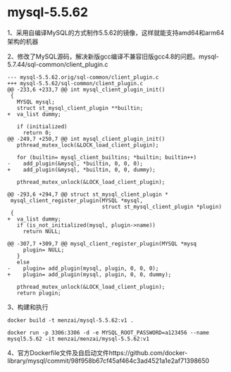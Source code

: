 # mysql-5.5.62

1、采用自编译MySQL的方式制作5.5.62的镜像，这样就能支持amd64和arm64架构的机器

2、修改了MySQL源码，解决新版gcc编译不兼容旧版gcc4.8的问题。mysql-5.7.44/sql-common/client_plugin.c
```
--- mysql-5.5.62.orig/sql-common/client_plugin.c
+++ mysql-5.5.62/sql-common/client_plugin.c
@@ -233,6 +233,7 @@ int mysql_client_plugin_init()
 {
   MYSQL mysql;
   struct st_mysql_client_plugin **builtin;
+  va_list dummy;
 
   if (initialized)
     return 0;
@@ -249,7 +250,7 @@ int mysql_client_plugin_init()
   pthread_mutex_lock(&LOCK_load_client_plugin);
 
   for (builtin= mysql_client_builtins; *builtin; builtin++)
-    add_plugin(&mysql, *builtin, 0, 0, 0);
+    add_plugin(&mysql, *builtin, 0, 0, dummy);
 
   pthread_mutex_unlock(&LOCK_load_client_plugin);
 
@@ -293,6 +294,7 @@ struct st_mysql_client_plugin *
 mysql_client_register_plugin(MYSQL *mysql,
                              struct st_mysql_client_plugin *plugin)
 {
+  va_list dummy;
   if (is_not_initialized(mysql, plugin->name))
     return NULL;
 
@@ -307,7 +309,7 @@ mysql_client_register_plugin(MYSQL *mysq
     plugin= NULL;
   }
   else
-    plugin= add_plugin(mysql, plugin, 0, 0, 0);
+    plugin= add_plugin(mysql, plugin, 0, 0, dummy);
 
   pthread_mutex_unlock(&LOCK_load_client_plugin);
   return plugin;
```

3、构建和执行
```
docker build -t menzai/mysql-5.5.62:v1 .

docker run -p 3306:3306 -d -e MYSQL_ROOT_PASSWORD=a123456 --name mysql5.5.62 -it menzai/menzai/mysql-5.5.62:v1
```

4、官方Dockerfile文件及自启动文件https://github.com/docker-library/mysql/commit/98f958b67cf45af464c3ad4521a1e2af71398650